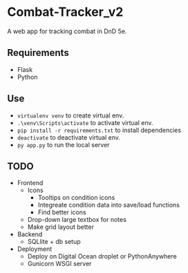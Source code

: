 # Combat-Tracker_v2

A web app for tracking combat in DnD 5e.

## Requirements
- Flask
- Python

## Use
- ```virtualenv venv``` to create virtual env.
- ```.\venv\Scripts\activate``` to activate virtual env.
- ```pip install -r requirements.txt``` to install dependencies
- ```deactivate``` to deactivate virtual env.
- ```py app.py``` to run the local server

## TODO

- Frontend
    - Icons
        - Tooltips on condition icons
        - Integreate condition data into save/load functions
        - Find better icons
    - Drop-down large textbox for notes
    - Make grid layout better
- Backend
    - SQLlite + db setup
- Deployment
    - Deploy on Digital Ocean droplet or PythonAnywhere
    - Gunicorn WSGI server
